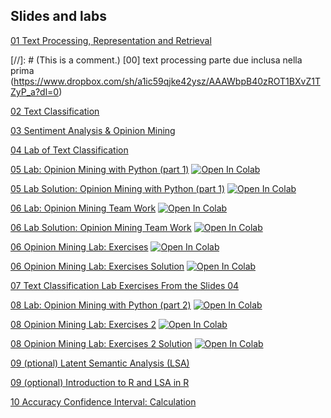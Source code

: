 ## Slides and labs

[01 Text Processing, Representation and Retrieval](https://www.dropbox.com/s/vnb8a37t458ks9x/1_text_processing_text_mining_unit_master_in_data_science.pdf?dl=0)

[//]: # (This is a comment.) [00] text processing parte due inclusa nella prima (https://www.dropbox.com/sh/a1ic59qjke42ysz/AAAWbpB40zROT1BXvZ1TZyP_a?dl=0)

[02 Text Classification](https://www.dropbox.com/sh/kyawf6200wbftuy/AACsSxww4TSLS4y4RhMkqHnha?dl=0)

[03 Sentiment Analysis & Opinion Mining](https://www.dropbox.com/s/zu0pfnvlqon94s7/3_opinion_mining_text_mining_unit_master_in_data_science.pdf?dl=0)

[04 Lab of Text Classification](https://www.dropbox.com/s/1ynr9rkjm8prw3o/E2_lab_text_classification_ntsb_in_weka.pdf?dl=0)

[05 Lab: Opinion Mining with Python (part 1)](https://github.com/unibodatascience/BBS-TextMining/blob/3674e7139b945696167bdc93f6cf04f75bc729f4/05%20-%20Opinion%20Mining%20with%20Python%20(part%201)/1_opinion_lab.ipynb) [![Open In Colab](https://colab.research.google.com/assets/colab-badge.svg)](https://colab.research.google.com/github/unibodatascience/BBS-TextMining/blob/3674e7139b945696167bdc93f6cf04f75bc729f4/05%20-%20Opinion%20Mining%20with%20Python%20(part%201)/1_opinion_lab.ipynb)

   [05 Lab Solution: Opinion Mining with Python (part 1)](https://github.com/unibodatascience/BBS-TextMining/blob/d45cb42607393da0af69fdfec139df21943249d7/05%20-%20Opinion%20Mining%20with%20Python%20(part%201)/1-opinion-lab-with-solutions.ipynb) [![Open In Colab](https://colab.research.google.com/assets/colab-badge.svg)](https://colab.research.google.com/github/unibodatascience/BBS-TextMining/blob/d45cb42607393da0af69fdfec139df21943249d7/05%20-%20Opinion%20Mining%20with%20Python%20(part%201)/1-opinion-lab-with-solutions.ipynb)

[06 Lab: Opinion Mining Team Work](https://github.com/unibodatascience/BBS-TextMining/blob/gh-pages/06%20-%20Opinion%20MIning%20Team%20Work/2a_opinion_lab_teamwork.ipynb) [![Open In Colab](https://colab.research.google.com/assets/colab-badge.svg)](https://colab.research.google.com/github/unibodatascience/BBS-TextMining/blob/gh-pages/06%20-%20Opinion%20MIning%20Team%20Work/2a_opinion_lab_teamwork.ipynb)

  [06 Lab Solution: Opinion Mining Team Work](https://github.com/unibodatascience/BBS-TextMining/blob/gh-pages/06%20-%20Opinion%20MIning%20Team%20Work/2b-opinion-lab-teamwork-solutions.ipynb) [![Open In Colab](https://colab.research.google.com/assets/colab-badge.svg)](https://colab.research.google.com/github/unibodatascience/BBS-TextMining/blob/gh-pages/06%20-%20Opinion%20MIning%20Team%20Work/2b-opinion-lab-teamwork-solutions.ipynb)


  [06 Opinion Mining Lab: Exercises](https://github.com/unibodatascience/BBS-TextMining/blob/d45cb42607393da0af69fdfec139df21943249d7/Opinion-Mining-Lab-Exercises/code/Opinion%20Mining%20Lab%20-%20Exercises.ipynb) [![Open In Colab](https://colab.research.google.com/assets/colab-badge.svg)](https://colab.research.google.com/github/unibodatascience/BBS-TextMining/blob/d45cb42607393da0af69fdfec139df21943249d7/Opinion-Mining-Lab-Exercises/code/Opinion%20Mining%20Lab%20-%20Exercises.ipynb)
  
  [06 Opinion Mining Lab: Exercises Solution](https://github.com/unibodatascience/BBS-TextMining/blob/435eb7bd119f56fe45a68c450a356b06743112ca/Opinion-Mining-Lab-Exercises/code/Opinion%20Mining%20Lab%20-%20Exercises%20(with%20solutions).ipynb) [![Open In Colab](https://colab.research.google.com/assets/colab-badge.svg)](https://colab.research.google.com/github/unibodatascience/BBS-TextMining/blob/435eb7bd119f56fe45a68c450a356b06743112ca/Opinion-Mining-Lab-Exercises/code/Opinion%20Mining%20Lab%20-%20Exercises%20(with%20solutions).ipynb)

[07 Text Classification Lab Exercises From the Slides 04](https://www.dropbox.com/sh/m7xfv44cx6fd4b6/AABI9B629CwtnDqZBj-R01mUa?dl=0)

[08 Lab: Opinion Mining with Python (part 2)](https://github.com/unibodatascience/BBS-TextMining/blob/435eb7bd119f56fe45a68c450a356b06743112ca/08%20-%20Opinion%20Mining%20with%20Python%20(part%202)/code/Opinion_Mining_&_Sentiment_Analysis_Deep_Learning_Techniques_Bologna_Business_School.ipynb) [![Open In Colab](https://colab.research.google.com/assets/colab-badge.svg)](https://colab.research.google.com/github/unibodatascience/BBS-TextMining/blob/435eb7bd119f56fe45a68c450a356b06743112ca/08%20-%20Opinion%20Mining%20with%20Python%20(part%202)/code/Opinion_Mining_&_Sentiment_Analysis_Deep_Learning_Techniques_Bologna_Business_School.ipynb)

[08 Opinion Mining Lab: Exercises 2](https://github.com/unibodatascience/BBS-TextMining/blob/15b55b7840ea0d98fa58448152588b976f9ca327/Opinion-Mining-Lab-Exercises/code/Opinion%20Mining%20Lab%20-%20Exercises%202.ipynb) [![Open In Colab](https://colab.research.google.com/assets/colab-badge.svg)](https://colab.research.google.com/github/unibodatascience/BBS-TextMining/blob/15b55b7840ea0d98fa58448152588b976f9ca327/Opinion-Mining-Lab-Exercises/code/Opinion%20Mining%20Lab%20-%20Exercises%202.ipynb)

[08 Opinion Mining Lab: Exercises 2 Solution](https://github.com/unibodatascience/BBS-TextMining/blob/15b55b7840ea0d98fa58448152588b976f9ca327/Opinion-Mining-Lab-Exercises/code/Opinion%20Mining%20Lab%20-%20Exercises%202%20(with%20solution).ipynb) [![Open In Colab](https://colab.research.google.com/assets/colab-badge.svg)](https://colab.research.google.com/github/unibodatascience/BBS-TextMining/blob/15b55b7840ea0d98fa58448152588b976f9ca327/Opinion-Mining-Lab-Exercises/code/Opinion%20Mining%20Lab%20-%20Exercises%202%20(with%20solution).ipynb)


[09 (ptional) Latent Semantic Analysis (LSA)](https://www.dropbox.com/s/mk40d0ll9z66z6g/5_Dimensionality_Reduction_and_LSA.pdf?dl=0)

[09 (optional) Introduction to R and LSA in R](https://www.dropbox.com/s/nji2xut81nak8e2/LSA-in-R-ENG.pdf?dl=0)

[10 Accuracy Confidence Interval: Calculation](https://github.com/unibodatascience/BBS-TextMining/blob/433f90d65e1194efd382e84a7ac28cc1b798dce4/ACCURACY%20CONFIDENCE%20INTERVAL%20-%20Calculation.xlsx)
